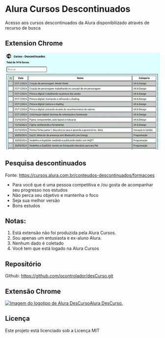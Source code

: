 # Alura Cursos Descontinuados

Acesso aos cursos descontinuados da Alura disponibilizado através de recurso de busca

## Extension Chrome

![Página de Busca](image.jpg)

## Pesquisa descontinuados

Fonte: https://cursos.alura.com.br/conteudos-descontinuados/formacoes

+ Para você que é uma pessoa competitiva e /ou gosta de acompanhar seu progresso nos estudos
+ Não perca seu objetivo e mantenha o foco
+ Seja sua melhor versão
+ Bons estudos

## Notas: 

1. Está extensão não foi produzida pela Alura Cursos. 
2. Sou apenas um entusiasta e ex-aluno Alura.
3. Nenhum dado é coletado
4. Você tem que está logado na Alura Cursos

## Repositório

Github: https://github.com/ocontrolador/desCurso.git

## Extensão Chrome

<a href="https://chromewebstore.google.com/detail/alura-descurso/ccfcoccphmicbkkhiplofcmfpdglffel"><div><img src="https://lh3.googleusercontent.com/RmvBjTv9RrLsn4Xe3eU5YSFbLfrFy05OMQ-xvlMMZArgZ2dnGjOgjW3rdfE_MUZ-3J04ADissoYqCRbwCOrtv_NAXg=s60" srcset="https://lh3.googleusercontent.com/RmvBjTv9RrLsn4Xe3eU5YSFbLfrFy05OMQ-xvlMMZArgZ2dnGjOgjW3rdfE_MUZ-3J04ADissoYqCRbwCOrtv_NAXg=s120 2x" alt="Imagem do logotipo de Alura DesCurso">Alura DesCurso. </h1></div></a>

## Licença

Este projeto está licenciado sob a Licença MIT

